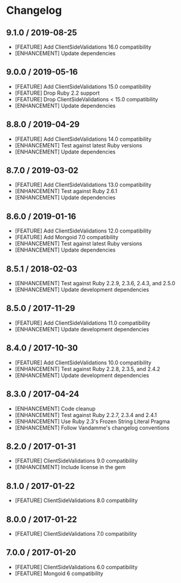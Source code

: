 # Changelog

## 9.1.0 / 2019-08-25

* [FEATURE] Add ClientSideValidations 16.0 compatibility
* [ENHANCEMENT] Update dependencies

## 9.0.0 / 2019-05-16

* [FEATURE] Add ClientSideValidations 15.0 compatibility
* [FEATURE] Drop Ruby 2.2 support
* [FEATURE] Drop ClientSideValidations < 15.0 compatibility
* [ENHANCEMENT] Update dependencies

## 8.8.0 / 2019-04-29

* [FEATURE] Add ClientSideValidations 14.0 compatibility
* [ENHANCEMENT] Test against latest Ruby versions
* [ENHANCEMENT] Update dependencies

## 8.7.0 / 2019-03-02

* [FEATURE] Add ClientSideValidations 13.0 compatibility
* [ENHANCEMENT] Test against Ruby 2.6.1
* [ENHANCEMENT] Update dependencies

## 8.6.0 / 2019-01-16

* [FEATURE] Add ClientSideValidations 12.0 compatibility
* [FEATURE] Add Mongoid 7.0 compatibility
* [ENHANCEMENT] Test against latest Ruby versions
* [ENHANCEMENT] Update dependencies

## 8.5.1 / 2018-02-03

* [ENHANCEMENT] Test against Ruby 2.2.9, 2.3.6, 2.4.3, and 2.5.0
* [ENHANCEMENT] Update development dependencies

## 8.5.0 / 2017-11-29

* [FEATURE] Add ClientSideValidations 11.0 compatibility
* [ENHANCEMENT] Update development dependencies

## 8.4.0 / 2017-10-30

* [FEATURE] Add ClientSideValidations 10.0 compatibility
* [ENHANCEMENT] Test against Ruby 2.2.8, 2.3.5, and 2.4.2
* [ENHANCEMENT] Update development dependencies

## 8.3.0 / 2017-04-24

* [ENHANCEMENT] Code cleanup
* [ENHANCEMENT] Test against Ruby 2.2.7, 2.3.4 and 2.4.1
* [ENHANCEMENT] Use Ruby 2.3's Frozen String Literal Pragma
* [ENHANCEMENT] Follow Vandamme's changelog conventions

## 8.2.0 / 2017-01-31

* [FEATURE] ClientSideValidations 9.0 compatibility
* [ENHANCEMENT] Include license in the gem

## 8.1.0 / 2017-01-22

* [FEATURE] ClientSideValidations 8.0 compatibility

## 8.0.0 / 2017-01-22

* [FEATURE] ClientSideValidations 7.0 compatibility

## 7.0.0 / 2017-01-20

* [FEATURE] ClientSideValidations 6.0 compatibility
* [FEATURE] Mongoid 6 compatibility
